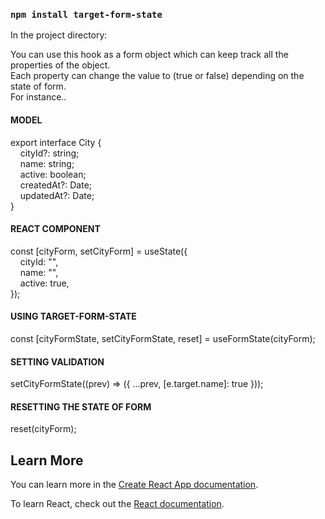 ### `npm install target-form-state`

In the project directory:

You can use this hook as a form object which can keep track all the properties of the object.
<br />Each property can change the value to (true or false) depending on the state of form.
<br />For instance..

#### MODEL

export interface City { <br />
&nbsp;&nbsp;&nbsp;&nbsp;cityId?: string; <br />
&nbsp;&nbsp;&nbsp;&nbsp;name: string; <br />
&nbsp;&nbsp;&nbsp;&nbsp;active: boolean;<br />
&nbsp;&nbsp;&nbsp;&nbsp;createdAt?: Date;<br />
&nbsp;&nbsp;&nbsp;&nbsp;updatedAt?: Date;<br />
}

#### REACT COMPONENT

const [cityForm, setCityForm] = useState<City>({<br />
&nbsp;&nbsp;&nbsp;&nbsp;cityId: "",<br />
&nbsp;&nbsp;&nbsp;&nbsp;name: "",<br />
&nbsp;&nbsp;&nbsp;&nbsp;active: true,<br />
});

#### USING TARGET-FORM-STATE

const [cityFormState, setCityFormState, reset] = useFormState<City>(cityForm);

#### SETTING VALIDATION

setCityFormState((prev) => ({ ...prev, [e.target.name]: true }));

#### RESETTING THE STATE OF FORM

reset(cityForm);

## Learn More

You can learn more in the [Create React App documentation](https://facebook.github.io/create-react-app/docs/getting-started).

To learn React, check out the [React documentation](https://reactjs.org/).
